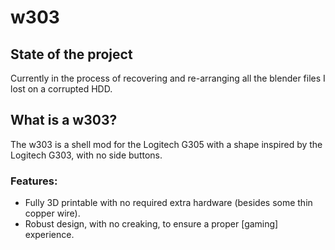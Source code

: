 # w303

## State of the project
Currently in the process of recovering and re-arranging all the blender files I lost on a corrupted HDD.  

## What is a w303?
The w303 is a shell mod for the Logitech G305 with a shape inspired by the Logitech G303, with no side buttons.  

### Features:
- Fully 3D printable with no required extra hardware (besides some thin copper wire).  
- Robust design, with no creaking, to ensure a proper [gaming] experience.  
